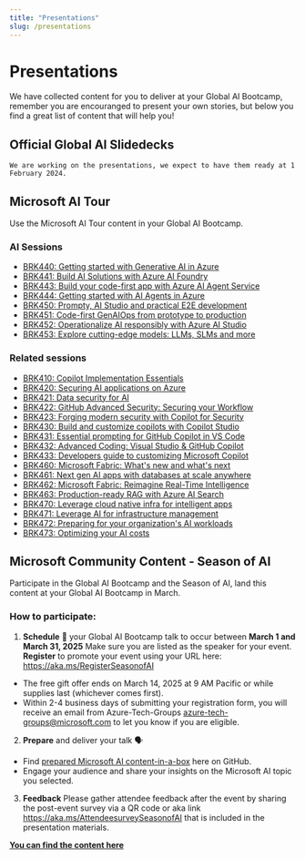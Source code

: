```yaml
---
title: "Presentations"
slug: /presentations
---
```

# Presentations

We have collected content for you to deliver at your Global AI Bootcamp, remember you are encouranged to present your own stories, but below you find a great list of content that will help you!


## Official Global AI Slidedecks

```note 
We are working on the presentations, we expect to have them ready at 1 February 2024.
```


## Microsoft AI Tour

Use the Microsoft AI Tour content in your Global AI Bootcamp.


### AI Sessions
-  [BRK440: Getting started with Generative AI in Azure](https://github.com/microsoft/aitour-generative-ai-in-azure)
-  [BRK441: Build AI Solutions with Azure AI Foundry](https://github.com/microsoft/aitour-concept-to-creation-ai-studio)
-  [BRK443: Build your code-first app with Azure AI Agent Service](https://github.com/microsoft/aitour-azure-openai-assistants)
-  [BRK444: Getting started with AI Agents in Azure](https://github.com/microsoft/aitour-getting-started-with-ai-agents) 
-  	[BRK450: Prompty, AI Studio and practical E2E development](https://github.com/microsoft/aitour-e2e-dev-with-prompty-and-ai-studio)
-  	[BRK451: Code-first GenAIOps from prototype to production](https://github.com/microsoft/aitour-llmops-with-gen-ai-tools)
-  	[BRK452: Operationalize AI responsibly with Azure AI Studio](https://github.com/microsoft/aitour-operate-ai-responsibly-with-ai-studio)
-  	[BRK453: Explore cutting-edge models: LLMs, SLMs and more](https://github.com/microsoft/aitour-exploring-cutting-edge-models)

### Related sessions
- [BRK410: Copilot Implementation Essentials](https://github.com/microsoft/aitour-copilot-implementation-essentials)
- [BRK420: Securing AI applications on Azure](https://github.com/microsoft/aitour-securing-ai-apps-on-azure)
- [BRK421: Data security for AI](https://github.com/microsoft/aitour-data-security-for-ai)
- [BRK422: GitHub Advanced Security: Securing your Workflow](https://github.com/microsoft/aitour-github-advanced-security-workflow)
- [BRK423: Forging modern security with Copilot for Security​​](https://github.com/microsoft/aitour-cybersecurity-posture-with-copilot)
- [BRK430: Build and customize copilots with Copilot Studio](https://github.com/microsoft/aitour-copilot-studio-agents-and-experiences)
- [BRK431: Essential prompting for GitHub Copilot in VS Code](https://github.com/microsoft/aitour-github-copilot-can-do-that)
- [BRK432: Advanced Coding: Visual Studio & GitHub Copilot](https://github.com/microsoft/aitour-coding-mastery-with-github-copilot)
- [BRK433: Developers guide to customizing Microsoft Copilot](https://github.com/microsoft/aitour-customizing-microsoft-copilot)
- [BRK460: Microsoft Fabric: What's new and what's next](https://github.com/microsoft/aitour-whats-new-with-fabric)
- [BRK461: Next gen AI apps with databases at scale anywhere](https://github.com/microsoft/aitour-ai-apps-with-scalable-database)
- [BRK462: Microsoft Fabric: Reimagine Real-Time Intelligence](https://github.com/microsoft/aitour-reimagine-fabric-intelligence)
- [BRK463: Production-ready RAG with Azure AI Search](https://github.com/microsoft/aitour-rag-with-ai-search)
- [BRK470: Leverage cloud native infra for intelligent apps](https://github.com/microsoft/aitour-cloud-native-apps-with-azure-ai-and-aks)
- [BRK471: Leverage AI for infrastructure management](https://github.com/microsoft/aitour-leveraging-ai-for-infrastructure-managaement)
- [BRK472: Preparing for your organization's AI workloads​](https://github.com/microsoft/aitour-preparing-for-ai-workloads)
- [BRK473: Optimizing your AI costs​](https://github.com/microsoft/aitour-opimizing-your-ai-costs)





## Microsoft Community Content - Season of AI

Participate in the Global AI Bootcamp and the Season of AI, land this content at your Global AI Bootcamp in March.

### How to participate:

1.	**Schedule** 📆 your Global AI Bootcamp talk to occur between **March 1 and March 31, 2025** Make sure you are listed as the speaker for your event.   
	**Register** to promote your event using your URL here: https://aka.ms/RegisterSeasonofAI
   - The free gift offer ends on March 14, 2025 at 9 AM Pacific or while supplies last (whichever comes first).
   - Within 2-4 business days of submitting your registration form, you will receive an email from Azure-Tech-Groups azure-tech-groups@microsoft.com to let you know if you are eligible. 
2.	**Prepare** and deliver your talk 🗣️
-	Find [prepared Microsoft AI content-in-a-box](https://github.com/microsoft/community-content/tree/main/SeasonOfAI-S3-BestOfIgnite) here on GitHub.
-	Engage your audience and share your insights on the Microsoft AI topic you selected.
3. **Feedback** Please gather attendee feedback after the event by sharing the post-event survey via a QR code or aka link https://aka.ms/AttendeesurveySeasonofAI that is included in the presentation materials.

**[You can find the content here](https://github.com/microsoft/community-content)**







